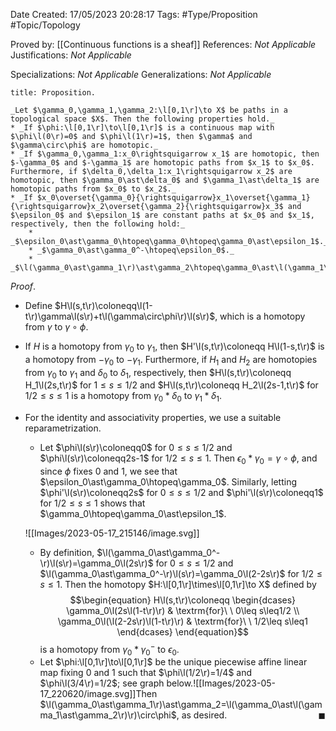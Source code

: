 <div class="topSpace"></div>

Date Created: 17/05/2023 20:28:17
Tags: #Type/Proposition #Topic/Topology

Proved by: [[Continuous functions is a sheaf]]
References: _Not Applicable_
Justifications: _Not Applicable_

Specializations: _Not Applicable_
Generalizations: _Not Applicable_

``` ad-Proposition
title: Proposition.

_Let $\gamma_0,\gamma_1,\gamma_2:\l[0,1\r]\to X$ be paths in a topological space $X$. Then the following properties hold._
* _If $\phi:\l[0,1\r]\to\l[0,1\r]$ is a continuous map with $\phi\l(0\r)=0$ and $\phi\l(1\r)=1$, then $\gamma$ and $\gamma\circ\phi$ are homotopic._
* _If $\gamma_0,\gamma_1:x_0\rightsquigarrow x_1$ are homotopic, then $-\gamma_0$ and $-\gamma_1$ are homotopic paths from $x_1$ to $x_0$. Furthermore, if $\delta_0,\delta_1:x_1\rightsquigarrow x_2$ are homotopic, then $\gamma_0\ast\delta_0$ and $\gamma_1\ast\delta_1$ are homotopic paths from $x_0$ to $x_2$._
* _If $x_0\overset{\gamma_0}{\rightsquigarrow}x_1\overset{\gamma_1}{\rightsquigarrow}x_2\overset{\gamma_2}{\rightsquigarrow}x_3$ and $\epsilon_0$ and $\epsilon_1$ are constant paths at $x_0$ and $x_1$, respectively, then the following hold:_
    * _$\epsilon_0\ast\gamma_0\htopeq\gamma_0\htopeq\gamma_0\ast\epsilon_1$._
    * _$\gamma_0\ast\gamma_0^-\htopeq\epsilon_0$._
    * _$\l(\gamma_0\ast\gamma_1\r)\ast\gamma_2\htopeq\gamma_0\ast\l(\gamma_1\ast\gamma_2\r)$._

```

_Proof_.
* Define $H\l(s,t\r)\coloneqq\l(1-t\r)\gamma\l(s\r)+t\l(\gamma\circ\phi\r)\l(s\r)$, which is a homotopy from $\gamma$ to $\gamma\circ\phi$.
* If $H$ is a homotopy from $\gamma_0$ to $\gamma_1$, then $H'\l(s,t\r)\coloneqq H\l(1-s,t\r)$ is a homotopy from $-\gamma_0$ to $-\gamma_1$. Furthermore, if $H_1$ and $H_2$ are homotopies from $\gamma_0$ to $\gamma_1$ and $\delta_0$ to $\delta_1$, respectively, then $H\l(s,t\r)\coloneqq H_1\l(2s,t\r)$ for $1\leq s\leq1/2$ and $H\l(s,t\r)\coloneqq H_2\l(2s-1,t\r)$ for $1/2\leq s\leq1$ is a homotopy from $\gamma_0\ast\delta_0$ to $\gamma_1\ast\delta_1$.
* For the identity and associativity properties, we use a suitable reparametrization.
    * Let $\phi\l(s\r)\coloneqq0$ for $0\leq s\leq1/2$ and $\phi\l(s\r)\coloneqq2s-1$ for $1/2\leq s\leq1$. Then $\epsilon_0\ast\gamma_0=\gamma\circ\phi$, and since $\phi$ fixes $0$ and $1$, we see that $\epsilon_0\ast\gamma_0\htopeq\gamma_0$. Similarly, letting $\phi'\l(s\r)\coloneqq2s$ for $0\leq s\leq1/2$ and $\phi'\l(s\r)\coloneqq1$ for $1/2\leq s\leq1$ shows that $\gamma_0\htopeq\gamma_0\ast\epsilon_1$.

    ![[Images/2023-05-17_215146/image.svg]]

    * By definition, $\l(\gamma_0\ast\gamma_0^-\r)\l(s\r)=\gamma_0\l(2s\r)$ for $0\leq s\leq1/2$ and $\l(\gamma_0\ast\gamma_0^-\r)\l(s\r)=\gamma_0\l(2-2s\r)$ for $1/2\leq s\leq1$. Then the homotopy $H:\l[0,1\r]\times\l[0,1\r]\to X$ defined by
        $$\begin{equation}
            H\l(s,t\r)\coloneqq
            \begin{dcases}
                \gamma_0\l(2s\l(1-t\r)\r) & \textrm{for}\ \ 0\leq s\leq1/2 \\
                \gamma_0\l(\l(2-2s\r)\l(1-t\r)\r) & \textrm{for}\ \ 1/2\leq s\leq1
            \end{dcases}
        \end{equation}$$
    is a homotopy from $\gamma_0\ast\gamma_0^-$ to $\epsilon_0$.
    * Let $\phi:\l[0,1\r]\to\l[0,1\r]$ be the unique piecewise affine linear map fixing $0$ and $1$ such that $\phi\l(1/2\r)=1/4$ and $\phi\l(3/4\r)=1/2$; see graph below.![[Images/2023-05-17_220620/image.svg]]Then $\l(\gamma_0\ast\gamma_1\r)\ast\gamma_2=\l(\gamma_0\ast\l(\gamma_1\ast\gamma_2\r)\r)\circ\phi$, as desired.<span style="float:right;">$\blacksquare$</span>
